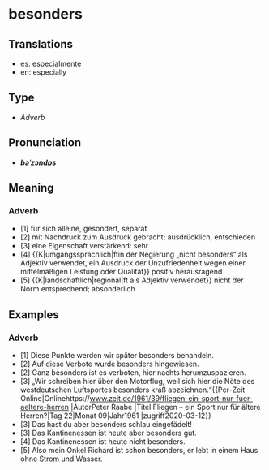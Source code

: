 # besonders
## Translations
- es: especialmente
- en: especially
## Type
- _Adverb_
## Pronunciation
- **_[bəˈzɔndɐs](https://commons.wikimedia.org/wiki/File:De-besonders.ogg)_**
## Meaning
### Adverb
- [1] für sich alleine, gesondert, separat
- [2] mit Nachdruck zum Ausdruck gebracht; ausdrücklich, entschieden
- [3] eine Eigenschaft verstärkend: sehr
- [4] {{K|umgangssprachlich|ftin der Negierung „nicht besonders“ als Adjektiv verwendet, ein Ausdruck der Unzufriedenheit wegen einer mittelmäßigen Leistung oder Qualität}} positiv herausragend
- [5] {{K|landschaftlich|regional|ft als Adjektiv verwendet}} nicht der Norm entsprechend; absonderlich
## Examples
### Adverb
- [1] Diese Punkte werden wir später besonders behandeln.
- [2] Auf diese Verbote wurde besonders hingewiesen.
- [2] Ganz besonders ist es verboten, hier nachts herumzuspazieren.
- [3] „Wir schreiben hier über den Motorflug, weil sich hier die Nöte des westdeutschen Luftsportes besonders kraß abzeichnen.“<ref>{{Per-Zeit Online|Onlinehttps://www.zeit.de/1961/39/fliegen-ein-sport-nur-fuer-aeltere-herren |AutorPeter Raabe |Titel Fliegen – ein Sport nur für ältere Herren?|Tag 22|Monat 09|Jahr1961 |zugriff2020-03-12}}</ref>
- [3] Das hast du aber besonders schlau eingefädelt!
- [3] Das Kantinenessen ist heute aber besonders gut.
- [4] Das Kantinenessen ist heute nicht besonders.
- [5] Also mein Onkel Richard ist schon besonders, er lebt in einem Haus ohne Strom und Wasser.
